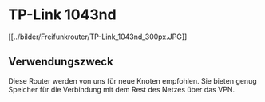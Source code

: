 # TP-Link 1043nd
[[../bilder/Freifunkrouter/TP-Link_1043nd_300px.JPG]]

## Verwendungszweck
Diese Router werden von uns für neue Knoten empfohlen. Sie bieten genug Speicher für die Verbindung mit dem Rest des Netzes über das VPN.
